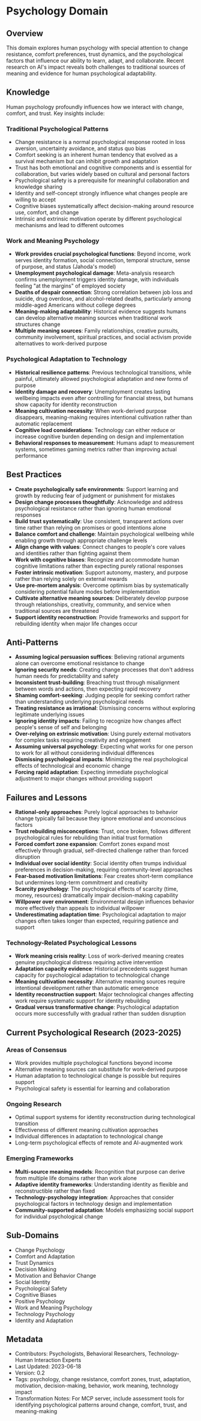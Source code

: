 # Psychology Domain

## Overview
This domain explores human psychology with special attention to change resistance, comfort preferences, trust dynamics, and the psychological factors that influence our ability to learn, adapt, and collaborate. Recent research on AI's impact reveals both challenges to traditional sources of meaning and evidence for human psychological adaptability.

## Knowledge
Human psychology profoundly influences how we interact with change, comfort, and trust. Key insights include:

### Traditional Psychological Patterns
- Change resistance is a normal psychological response rooted in loss aversion, uncertainty avoidance, and status quo bias
- Comfort seeking is an inherent human tendency that evolved as a survival mechanism but can inhibit growth and adaptation
- Trust has both emotional and cognitive components and is essential for collaboration, but varies widely based on cultural and personal factors
- Psychological safety is a prerequisite for meaningful collaboration and knowledge sharing
- Identity and self-concept strongly influence what changes people are willing to accept
- Cognitive biases systematically affect decision-making around resource use, comfort, and change
- Intrinsic and extrinsic motivation operate by different psychological mechanisms and lead to different outcomes

### Work and Meaning Psychology
- **Work provides crucial psychological functions**: Beyond income, work serves identity formation, social connection, temporal structure, sense of purpose, and status (Jahoda's model)
- **Unemployment psychological damage**: Meta-analysis research confirms unemployment triggers identity damage, with individuals feeling "at the margins" of employed society
- **Deaths of despair connection**: Strong correlation between job loss and suicide, drug overdose, and alcohol-related deaths, particularly among middle-aged Americans without college degrees
- **Meaning-making adaptability**: Historical evidence suggests humans can develop alternative meaning sources when traditional work structures change
- **Multiple meaning sources**: Family relationships, creative pursuits, community involvement, spiritual practices, and social activism provide alternatives to work-derived purpose

### Psychological Adaptation to Technology
- **Historical resilience patterns**: Previous technological transitions, while painful, ultimately allowed psychological adaptation and new forms of purpose
- **Identity damage and recovery**: Unemployment creates lasting wellbeing impacts even after controlling for financial stress, but humans show capacity for identity reconstruction
- **Meaning cultivation necessity**: When work-derived purpose disappears, meaning-making requires intentional cultivation rather than automatic replacement
- **Cognitive load considerations**: Technology can either reduce or increase cognitive burden depending on design and implementation
- **Behavioral responses to measurement**: Humans adapt to measurement systems, sometimes gaming metrics rather than improving actual performance

## Best Practices
- **Create psychologically safe environments**: Support learning and growth by reducing fear of judgment or punishment for mistakes
- **Design change processes thoughtfully**: Acknowledge and address psychological resistance rather than ignoring human emotional responses
- **Build trust systematically**: Use consistent, transparent actions over time rather than relying on promises or good intentions alone
- **Balance comfort and challenge**: Maintain psychological wellbeing while enabling growth through appropriate challenge levels
- **Align change with values**: Connect changes to people's core values and identities rather than fighting against them
- **Work with cognitive biases**: Recognize and accommodate human cognitive limitations rather than expecting purely rational responses
- **Foster intrinsic motivation**: Support autonomy, mastery, and purpose rather than relying solely on external rewards
- **Use pre-mortem analysis**: Overcome optimism bias by systematically considering potential failure modes before implementation
- **Cultivate alternative meaning sources**: Deliberately develop purpose through relationships, creativity, community, and service when traditional sources are threatened
- **Support identity reconstruction**: Provide frameworks and support for rebuilding identity when major life changes occur

## Anti-Patterns
- **Assuming logical persuasion suffices**: Believing rational arguments alone can overcome emotional resistance to change
- **Ignoring security needs**: Creating change processes that don't address human needs for predictability and safety
- **Inconsistent trust-building**: Breaching trust through misalignment between words and actions, then expecting rapid recovery
- **Shaming comfort-seeking**: Judging people for seeking comfort rather than understanding underlying psychological needs
- **Treating resistance as irrational**: Dismissing concerns without exploring legitimate underlying issues
- **Ignoring identity impacts**: Failing to recognize how changes affect people's sense of self and belonging
- **Over-relying on extrinsic motivation**: Using purely external motivators for complex tasks requiring creativity and engagement
- **Assuming universal psychology**: Expecting what works for one person to work for all without considering individual differences
- **Dismissing psychological impacts**: Minimizing the real psychological effects of technological and economic change
- **Forcing rapid adaptation**: Expecting immediate psychological adjustment to major changes without providing support

## Failures and Lessons
- **Rational-only approaches**: Purely logical approaches to behavior change typically fail because they ignore emotional and unconscious factors
- **Trust rebuilding misconceptions**: Trust, once broken, follows different psychological rules for rebuilding than initial trust formation
- **Forced comfort zone expansion**: Comfort zones expand most effectively through gradual, self-directed challenge rather than forced disruption
- **Individual over social identity**: Social identity often trumps individual preferences in decision-making, requiring community-level approaches
- **Fear-based motivation limitations**: Fear creates short-term compliance but undermines long-term commitment and creativity
- **Scarcity psychology**: The psychological effects of scarcity (time, money, resources) dramatically impair decision-making capability
- **Willpower over environment**: Environmental design influences behavior more effectively than appeals to individual willpower
- **Underestimating adaptation time**: Psychological adaptation to major changes often takes longer than expected, requiring patience and support

### Technology-Related Psychological Lessons
- **Work meaning crisis reality**: Loss of work-derived meaning creates genuine psychological distress requiring active intervention
- **Adaptation capacity evidence**: Historical precedents suggest human capacity for psychological adaptation to technological change
- **Meaning cultivation necessity**: Alternative meaning sources require intentional development rather than automatic emergence
- **Identity reconstruction support**: Major technological changes affecting work require systematic support for identity rebuilding
- **Gradual versus transformative change**: Psychological adaptation occurs more successfully with gradual rather than sudden disruption

## Current Psychological Research (2023-2025)

### Areas of Consensus
- Work provides multiple psychological functions beyond income
- Alternative meaning sources can substitute for work-derived purpose
- Human adaptation to technological change is possible but requires support
- Psychological safety is essential for learning and collaboration

### Ongoing Research
- Optimal support systems for identity reconstruction during technological transition
- Effectiveness of different meaning cultivation approaches
- Individual differences in adaptation to technological change
- Long-term psychological effects of remote and AI-augmented work

### Emerging Frameworks
- **Multi-source meaning models**: Recognition that purpose can derive from multiple life domains rather than work alone
- **Adaptive identity frameworks**: Understanding identity as flexible and reconstructible rather than fixed
- **Technology-psychology integration**: Approaches that consider psychological factors in technology design and implementation
- **Community-supported adaptation**: Models emphasizing social support for individual psychological change

## Sub-Domains
- Change Psychology
- Comfort and Adaptation
- Trust Dynamics
- Decision Making
- Motivation and Behavior Change
- Social Identity
- Psychological Safety
- Cognitive Biases
- Positive Psychology
- Work and Meaning Psychology
- Technology Psychology
- Identity and Adaptation

## Metadata
- Contributors: Psychologists, Behavioral Researchers, Technology-Human Interaction Experts
- Last Updated: 2023-06-18
- Version: 0.2
- Tags: psychology, change resistance, comfort zones, trust, adaptation, motivation, decision-making, behavior, work meaning, technology impact
- Transformation Notes: For MCP server, include assessment tools for identifying psychological patterns around change, comfort, trust, and meaning-making 